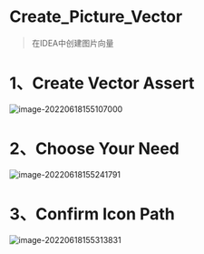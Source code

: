 # Create_Picture_Vector

> 在IDEA中创建图片向量

# 1、Create Vector Assert

![image-20220618155107000](C:/Users/Administrator.DESKTOP-E0KTJ20/AppData/Roaming/Typora/typora-user-images/image-20220618155107000.png)

# 2、Choose Your Need 

![image-20220618155241791](C:/Users/Administrator.DESKTOP-E0KTJ20/AppData/Roaming/Typora/typora-user-images/image-20220618155241791.png)

# 3、Confirm Icon Path

![image-20220618155313831](C:/Users/Administrator.DESKTOP-E0KTJ20/AppData/Roaming/Typora/typora-user-images/image-20220618155313831.png)